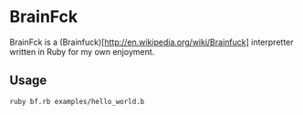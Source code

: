 BrainFck
========

BrainFck is a (Brainfuck)[http://en.wikipedia.org/wiki/Brainfuck] interpretter
written in Ruby for my own enjoyment.

Usage
-----

    ruby bf.rb examples/hello_world.b
